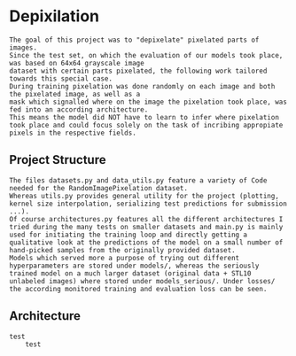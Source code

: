 # Depixilation
    The goal of this project was to "depixelate" pixelated parts of images.
    Since the test set, on which the evaluation of our models took place, was based on 64x64 grayscale image
    dataset with certain parts pixelated, the following work tailored towards this special case.
    During training pixelation was done randomly on each image and both the pixelated image, as well as a
    mask which signalled where on the image the pixelation took place, was fed into an according architecture.
    This means the model did NOT have to learn to infer where pixelation took place and could focus solely on the task of incribing appropiate pixels in the respective fields.

## Project Structure
    The files datasets.py and data_utils.py feature a variety of Code needed for the RandomImagePixelation dataset.
    Whereas utils.py provides general utility for the project (plotting, kernel size interpolation, serializing test predictions for submission ...).
    Of course architectures.py features all the different architectures I tried during the many tests on smaller datasets and main.py is mainly used for initiating the training loop and directly getting a qualitative look at the predictions of the model on a small number of hand-picked samples from the originally provided dataset.
    Models which served more a purpose of trying out different hyperparameters are stored under models/, whereas the seriously trained model on a much larger dataset (original data + STL10 unlabeled images) where stored under models_serious/. Under losses/ the according monitored training and evaluation loss can be seen.

## Architecture
    test
        test

